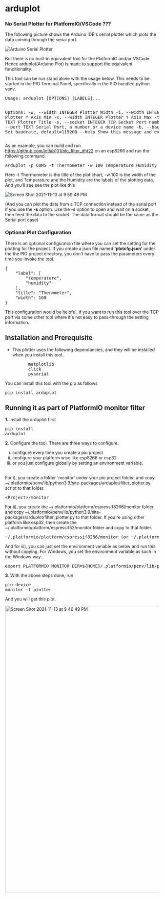 # arduplot

### No Serial Plotter for PlatformIO/VSCode ???

<p>The following picture shows the Arduino IDE's serial plotter which plots the data coming through the serial port.</p>

![Arduino Serial Plotter](https://user-images.githubusercontent.com/13171662/133396210-a3c486cc-1c94-4cdc-abd9-7f56042f0f2f.png)


<p>But there is no built-in equivalent tool for the PlatformIO and/or VSCode. Hence arduplot(Arduino Plot) is made to support the equivalent funcitionality.</p>
<p>This tool can be run stand alone with the usage below. This needs to be started in the PIO Terminal Panel, specifically in the PIO bundled python venv.</p>
<pre>
Usage: arduplot [OPTIONS] [LABELS]...

Options:
  -w, --width INTEGER   Plotter Width
  -i, --width INTEGER   Plotter Y Axis Min
  -x, --width INTEGER   Plotter Y Axis Max
  -t, --title TEXT      Plotter Title
  -s, --socket INTEGER  TCP Socket Port number
  -p, --port TEXT       Serial Port, a number or a device name
  -b, --baud INTEGER    Set baudrate, default=115200
  --help                Show this message and exit.
</pre>
As an example, you can build and run https://github.com/iotlab101/pio_filter_dht22 on an esp8266 and run the following command.

<pre>
arduplot -p COM5 -t Thermometer -w 100 Temperature Humidity
</pre>
Here -t Thermometer is the title of the plot chart, -w 100 is the width of the plot, and Temperature and the Humidity are the labels of the plotting data.
And you'll see see the plot like this

![Screen Shot 2021-11-13 at 9 59 48 PM](https://user-images.githubusercontent.com/13171662/141644699-778221fe-7eb4-4760-bc6b-3f3671e2724d.png)

(And you can plot the data from a TCP connection instead of the serial port if you use the **-s** option. Use the **-s** option to open and wait on a socket, then feed the data to the socket. The data format should be the same as the Serial port case)

### Optional Plot Configuration
There is an optional configuration file where you can set the setting for the plotting for the project. If you create a json file named **'plotcfg.json'** under the the PIO project directory, you don't have to pass the parameters every time you invoke the tool.
<pre>
{
    "label": [
        "temperature",
        "humidity"
    ],
    "title": "Thermmeter",
    "width": 100
}
</pre>
This configuration would be helpful, if you want to run this tool over the TCP port via some other tool where it's not easy to pass-through the setting information.
## Installation and Prerequisite
* This plotter uses the following dependancies, and they will be installed when you install this tool..
<pre>
         matplotlib
         click
         pyserial
</pre>
You can install this tool with the pip as follows
<pre>
pip install arduplot
</pre>

## Running it as part of PlatformIO monitor filter ##
**1**. Install the arduplot first<pre>pip install arduplot</pre>
**2**. Configure the tool. There are three ways to configure.
<ol type="i">
  <li>configure every time you create a pio project</li>
  <li>configure your platform wise like esp8266 or esp32</li>
  <li>or you just configure globally by setting an environment variable.</li>
</ol>
<br>
For i), you create a folder 'monitor' under your pio project folder, and copy ~/.platformio/penv/lib/python3.9/site-packages/arduplot/filter_plotter.py script to that folder.
<pre>&lt;Project&gt;/monitor</pre>

For ii), you create the ~/.platformio/platform/espressif8266/monitor folder and copy ~/.platformio/penv/lib/python3.9/site-packages/arduplot/filter_plotter.py to that folder. If you're using other platform like esp32, then create the ~/.platformio/platform/espressif32/monitor folder and copy to that folder.
<pre>
~/.platformio/platform/espressif8266/monitor (or ~/.platformio/platform/espressif32/monitor for esp32)
</pre>

And for iii), you can just set the environment variable as below and run this without copying. For Windows, you set the environment variable as such in the Windows way.
<pre>export PLATFORMIO_MONITOR_DIR=${HOME}/.platformio/penv/lib/python3.9/site-packages/arduplot/</pre>


**3**. With the above steps done, run <pre>pio device monitor -f plotter</pre>And you will get this plot.

<img width="937" alt="Screen Shot 2021-11-13 at 9 46 49 PM" src="https://user-images.githubusercontent.com/13171662/141644389-00e05586-837c-4bd9-9c73-5f61e2785ead.png">

